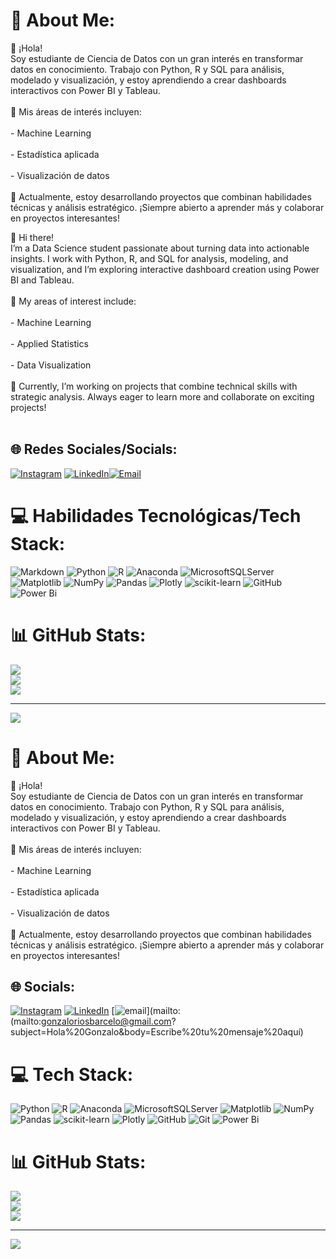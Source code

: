 # 💫 About Me:
👋 ¡Hola!<br>Soy estudiante de Ciencia de Datos con un gran interés en transformar datos en conocimiento. Trabajo con Python, R y SQL para análisis, modelado y visualización, y estoy aprendiendo a crear dashboards interactivos con Power BI y Tableau.<br><br>🎯 Mis áreas de interés incluyen:<br><br>- Machine Learning<br><br>- Estadística aplicada<br><br>- Visualización de datos<br><br>🌱 Actualmente, estoy desarrollando proyectos que combinan habilidades técnicas y análisis estratégico. ¡Siempre abierto a aprender más y colaborar en proyectos interesantes!

👋 Hi there!<br>I’m a Data Science student passionate about turning data into actionable insights. I work with Python, R, and SQL for analysis, modeling, and visualization, and I’m exploring interactive dashboard creation using Power BI and Tableau.<br><br>🎯 My areas of interest include:<br><br>- Machine Learning<br><br>- Applied Statistics<br><br>- Data Visualization<br><br>🌱 Currently, I’m working on projects that combine technical skills with strategic analysis. Always eager to learn more and collaborate on exciting projects!<br><br>

## 🌐 Redes Sociales/Socials:
[![Instagram](https://img.shields.io/badge/Instagram-%23E4405F.svg?logo=Instagram&logoColor=white)](https://instagram.com/gonzariosbarcelo) [![LinkedIn](https://img.shields.io/badge/LinkedIn-%230077B5.svg?logo=linkedin&logoColor=white)](https://www.linkedin.com/in/gonzalo-r%C3%ADos-barcel%C3%B3-91a8662a8/)[![Email](https://img.shields.io/badge/Email-%23D14836.svg?logo=gmail&logoColor=white)](mailto:gonzaloriosbarcelo@gmail.com?subject=Hola%20Gonzalo&body=Escribe%20tu%20mensaje%20aquí)

# 💻 Habilidades Tecnológicas/Tech Stack:
![Markdown](https://img.shields.io/badge/markdown-%23000000.svg?style=for-the-badge&logo=markdown&logoColor=white) ![Python](https://img.shields.io/badge/python-3670A0?style=for-the-badge&logo=python&logoColor=ffdd54) ![R](https://img.shields.io/badge/r-%23276DC3.svg?style=for-the-badge&logo=r&logoColor=white) ![Anaconda](https://img.shields.io/badge/Anaconda-%2344A833.svg?style=for-the-badge&logo=anaconda&logoColor=white) ![MicrosoftSQLServer](https://img.shields.io/badge/Microsoft%20SQL%20Server-CC2927?style=for-the-badge&logo=microsoft%20sql%20server&logoColor=white) ![Matplotlib](https://img.shields.io/badge/Matplotlib-%23ffffff.svg?style=for-the-badge&logo=Matplotlib&logoColor=black) ![NumPy](https://img.shields.io/badge/numpy-%23013243.svg?style=for-the-badge&logo=numpy&logoColor=white) ![Pandas](https://img.shields.io/badge/pandas-%23150458.svg?style=for-the-badge&logo=pandas&logoColor=white) ![Plotly](https://img.shields.io/badge/Plotly-%233F4F75.svg?style=for-the-badge&logo=plotly&logoColor=white) ![scikit-learn](https://img.shields.io/badge/scikit--learn-%23F7931E.svg?style=for-the-badge&logo=scikit-learn&logoColor=white) ![GitHub](https://img.shields.io/badge/github-%23121011.svg?style=for-the-badge&logo=github&logoColor=white) ![Power Bi](https://img.shields.io/badge/power_bi-F2C811?style=for-the-badge&logo=powerbi&logoColor=black)

# 📊 GitHub Stats:
![](https://github-readme-stats.vercel.app/api?username=GRB55&theme=dark&hide_border=false&include_all_commits=false&count_private=false)<br/>
![](https://nirzak-streak-stats.vercel.app/?user=GRB55&theme=dark&hide_border=false)<br/>
![](https://github-readme-stats.vercel.app/api/top-langs/?username=GRB55&theme=dark&hide_border=false&include_all_commits=false&count_private=false&layout=compact)

---
[![](https://visitcount.itsvg.in/api?id=GRB55&icon=0&color=0)](https://visitcount.itsvg.in)

# 💫 About Me:
👋 ¡Hola!<br>Soy estudiante de Ciencia de Datos con un gran interés en transformar datos en conocimiento. Trabajo con Python, R y SQL para análisis, modelado y visualización, y estoy aprendiendo a crear dashboards interactivos con Power BI y Tableau.<br><br>🎯 Mis áreas de interés incluyen:<br><br>- Machine Learning<br><br>- Estadística aplicada<br><br>- Visualización de datos<br><br>🌱 Actualmente, estoy desarrollando proyectos que combinan habilidades técnicas y análisis estratégico. ¡Siempre abierto a aprender más y colaborar en proyectos interesantes!


## 🌐 Socials:
[![Instagram](https://img.shields.io/badge/Instagram-%23E4405F.svg?logo=Instagram&logoColor=white)](https://instagram.com/https://instagram.com/gonzariosbarcelo) [![LinkedIn](https://img.shields.io/badge/LinkedIn-%230077B5.svg?logo=linkedin&logoColor=white)](https://linkedin.com/in/https://www.linkedin.com/in/gonzalo-r%C3%ADos-barcel%C3%B3-91a8662a8/) [![email](https://img.shields.io/badge/Email-D14836?logo=gmail&logoColor=white)](mailto:(mailto:gonzaloriosbarcelo@gmail.com?subject=Hola%20Gonzalo&body=Escribe%20tu%20mensaje%20aquí) 

# 💻 Tech Stack:
![Python](https://img.shields.io/badge/python-3670A0?style=for-the-badge&logo=python&logoColor=ffdd54) ![R](https://img.shields.io/badge/r-%23276DC3.svg?style=for-the-badge&logo=r&logoColor=white) ![Anaconda](https://img.shields.io/badge/Anaconda-%2344A833.svg?style=for-the-badge&logo=anaconda&logoColor=white) ![MicrosoftSQLServer](https://img.shields.io/badge/Microsoft%20SQL%20Server-CC2927?style=for-the-badge&logo=microsoft%20sql%20server&logoColor=white) ![Matplotlib](https://img.shields.io/badge/Matplotlib-%23ffffff.svg?style=for-the-badge&logo=Matplotlib&logoColor=black) ![NumPy](https://img.shields.io/badge/numpy-%23013243.svg?style=for-the-badge&logo=numpy&logoColor=white) ![Pandas](https://img.shields.io/badge/pandas-%23150458.svg?style=for-the-badge&logo=pandas&logoColor=white) ![scikit-learn](https://img.shields.io/badge/scikit--learn-%23F7931E.svg?style=for-the-badge&logo=scikit-learn&logoColor=white) ![Plotly](https://img.shields.io/badge/Plotly-%233F4F75.svg?style=for-the-badge&logo=plotly&logoColor=white) ![GitHub](https://img.shields.io/badge/github-%23121011.svg?style=for-the-badge&logo=github&logoColor=white) ![Git](https://img.shields.io/badge/git-%23F05033.svg?style=for-the-badge&logo=git&logoColor=white) ![Power Bi](https://img.shields.io/badge/power_bi-F2C811?style=for-the-badge&logo=powerbi&logoColor=black)
# 📊 GitHub Stats:
![](https://github-readme-stats.vercel.app/api?username=GRB55&theme=dark&hide_border=false&include_all_commits=false&count_private=false)<br/>
![](https://nirzak-streak-stats.vercel.app/?user=GRB55&theme=dark&hide_border=false)<br/>
![](https://github-readme-stats.vercel.app/api/top-langs/?username=GRB55&theme=dark&hide_border=false&include_all_commits=false&count_private=false&layout=compact)

---
[![](https://visitcount.itsvg.in/api?id=GRB55&icon=0&color=0)](https://visitcount.itsvg.in)
